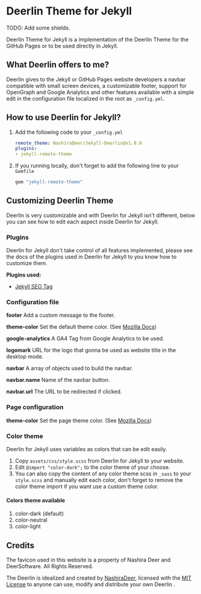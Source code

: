 # Deerlin Theme for Jekyll

TODO: Add some shields.

Deerlin Theme for Jekyll is a implementation of the Deerlin Theme for the GitHub Pages or to be used directly in Jekyll.

## What Deerlin offers to me?

Deerlin gives to the Jekyll or GitHub Pages website developers a navbar compatible with small screen devices, a customizable footer, support for OpenGraph and Google Analytics and other features available with a simple edit in the configuration file localized in the root as ``_config.yml``.

## How to use Deerlin for Jekyll?

1. Add the following code to your ``_config.yml``

    ```yml
    remote_theme: NashiraDeer/Jekyll-Deerlin@v1.0.0
    plugins:
    - jekyll-remote-theme 
    ```

2. If you running locally, don't forget to add the following line to your ``Gemfile``

    ```ruby
    gem "jekyll-remote-theme"
    ```

## Customizing Deerlin Theme

Deerlin is very customizable and with Deerlin for Jekyll isn't different, below you can see how to edit each aspect inside Deerlin for Jekyll.

### Plugins

Deerlin for Jekyll don't take control of all features implemented, please see the docs of the plugins used in Deerlin for Jekyll to you know how to customize them.

**Plugins used:**
- [Jekyll SEO Tag](https://github.com/jekyll/jekyll-seo-tag)

### Configuration file

**footer**
Add a custom message to the footer.

**theme-color**
Set the default theme color. (See [Mozilla Docs](https://developer.mozilla.org/en-US/docs/Web/HTML/Element/meta/name/theme-color))

**google-analytics**
A GA4 Tag from Google Analytics to be used.

**logomark**
URL for the logo that gonna be used as website title in the desktop mode.

**navbar**
A array of objects used to build the navbar.

**navbar.name**
Name of the navbar button.

**navbar.url**
The URL to be redirected if clicked.

### Page configuration

**theme-color**
Set the page theme color. (See [Mozilla Docs](https://developer.mozilla.org/en-US/docs/Web/HTML/Element/meta/name/theme-color))

### Color theme

Deerlin for Jekyll uses variables as colors that can be edit easily.

1. Copy `assets/css/style.scss` from Deerlin for Jekyll to your website.
2. Edit `@import "color-dark";` to the color theme of your choose.
3. You can also copy the content of any color theme scss in `_sass` to your `style.scss` and manually edit each color, don't forget to remove the color theme import if you want use a custom theme color.


#### Colors theme available

1. color-dark (default)
2. color-neutral
3. color-light

## Credits

The favicon used in this website is a property of Nashira Deer and DeerSoftware. All Rights Reserved.

The Deerlin is idealized and created by [NashiraDeer](https://github.com/NashiraDeer), licensed with the [MIT License](https://github.com/NashiraDeer/Jekyll-Deerlin/blob/dev/LICENSE.txt) to anyone can use, modify and distribute your own Deerlin .

